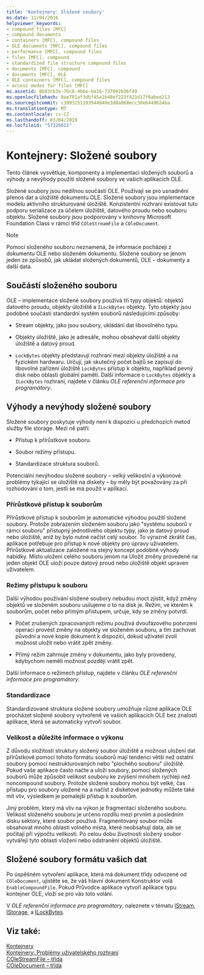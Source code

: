 ```yaml
---
title: 'Kontejnery: Složené soubory'
ms.date: 11/04/2016
helpviewer_keywords:
- compound files [MFC]
- compound documents
- containers [MFC], compound files
- OLE documents [MFC], compound files
- performance [MFC], compound files
- files [MFC], compound
- standardized file structure compound files
- documents [MFC], compound
- documents [MFC], OLE
- OLE containers [MFC], compound files
- access modes for files [MFC]
ms.assetid: 8b83cb3e-76c8-4bbe-ba16-737092b36f49
ms.openlocfilehash: 8ae701af3dbf45a1b48ef223f421d17f6abee213
ms.sourcegitcommit: c3093251193944840e3d0a068ecc30e6449624ba
ms.translationtype: MT
ms.contentlocale: cs-CZ
ms.lasthandoff: 03/04/2019
ms.locfileid: "57326611"
---
```

# <a name="containers-compound-files"></a>Kontejnery: Složené soubory

Tento článek vysvětluje, komponenty a implementaci složených souborů a výhody a nevýhody použití složené soubory ve vašich aplikacích OLE.

Složené soubory jsou nedílnou součástí OLE. Používají se pro usnadnění přenos dat a úložiště dokumentu OLE. Složené soubory jsou implementace modelu aktivního strukturované úložiště. Konzistentní rozhraní existovat tuto podporu serializace za účelem úložiště, datového proudu nebo souboru objektu. Složené soubory jsou podporovány v knihovny Microsoft Foundation Class v rámci tříd `COleStreamFile` a `COleDocument`.

> [!NOTE]
>  Pomocí složeného souboru neznamená, že informace pocházejí z dokumentu OLE nebo složeném dokumentu. Složené soubory se jenom jeden ze způsobů, jak ukládat složených dokumentů, OLE – dokumenty a další data.

##  <a name="_core_components_of_a_compound_file"></a> Součástí složeného souboru

OLE – implementace složené soubory používá tři typy objektů: objektů datového proudu, objekty úložiště a `ILockBytes` objekty. Tyto objekty jsou podobné součásti standardní systém souborů následujícími způsoby:

- Stream objekty, jako jsou soubory, ukládání dat libovolného typu.

- Objekty úložiště, jako je adresáře, mohou obsahovat další objekty úložiště a datový proud.

- `LockBytes` objekty představují rozhraní mezi objekty úložiště a na fyzickém hardwaru. Určují, jak skutečný počet bajtů se zapisují do libovolné zařízení úložiště `LockBytes` přístup k objektu, například pevný disk nebo oblasti globální paměti. Další informace o `LockBytes` objekty a `ILockBytes` rozhraní, najdete v článku *OLE referenční informace pro programátory*.

##  <a name="_core_advantages_and_disadvantages_of_compound_files"></a> Výhody a nevýhody složené soubory

Složené soubory poskytuje výhody není k dispozici u předchozích metod služby file storage. Mezi ně patří:

- Přístup k přírůstkové souboru.

- Soubor režimy přístupu.

- Standardizace struktura souborů.

Potenciální nevýhodou složené soubory – velký velikostní a výkonové problémy týkající se úložiště na diskety – by měly být považovány za při rozhodování o tom, jestli se má použít v aplikaci.

###  <a name="_core_incremental_access_to_files"></a> Přírůstkové přístup k souborům

Přírůstkové přístup k souborům je automatické výhodou použití složené soubory. Protože zobrazením složeném souboru jako "systému souborů v rámci souboru" přístupný jednotlivého objektu typy, jako je datový proud nebo úložiště, aniž by bylo nutné načíst celý soubor. To výrazně zkrátit čas, aplikace potřebuje pro přístup k nové objekty pro úpravy uživatelem. Přírůstkové aktualizace založené na stejný koncept podobné výhody nabídky. Místo uložení celého souboru jenom na Uložit změny provedené na jeden objekt OLE uloží pouze datový proud nebo úložiště objekt upraven uživatelem.

###  <a name="_core_file_access_modes"></a> Režimy přístupu k souboru

Další výhodou používání složené soubory nebudou moct zjistit, když změny objektů ve složeném souboru usilujeme o to na disk je. Režim, ve kterém k souborům, počet nebo přímým přístupem, určuje, kdy se změny potvrdí.

- Počet zrušených zpracovaných režimu používá dvoufázového potvrzení operaci provést změny na objekty ve složeném souboru, a tím zachovat původní a nové kopie dokument k dispozici, dokud uživatel zvolí možnost uložit nebo vrátit zpět změny.

- Přímý režim zahrnuje změny v dokumentu, jako byly provedeny, kdybychom neměli možnost později vrátit zpět.

Další informace o režimech přístup, najdete v článku *OLE referenční informace pro programátory*.

###  <a name="_core_standardization"></a> Standardizace

Standardizované struktura složené soubory umožňuje různé aplikace OLE procházet složené soubory vytvořené ve vašich aplikacích OLE bez znalosti aplikace, která se automaticky vytvoří soubor.

###  <a name="_core_size_and_performance_considerations"></a> Velikost a důležité informace o výkonu

Z důvodu složitosti struktury složený soubor úložiště a možnost uložení dat přírůstkově pomocí tohoto formátu souborů mají tendenci větší než ostatní soubory pomocí nestrukturovaných nebo "plochého souboru" úložiště. Pokud vaše aplikace často načte a uloží soubory, pomocí složených souborů může způsobit velikost souboru ke zvýšení mnohem rychleji než noncompound soubory. Protože složené soubory mohou být velké, čas přístupu pro soubory uložené na a načíst z disketové jednotky můžete také mít vliv, výsledkem je pomalejší přístup k souborům.

Jiný problém, který má vliv na výkon je fragmentaci složeného souboru. Velikost složeného souboru je určeno rozdílu mezi prvním a posledním disku sektory, které soubor používá. Fragmentovaný soubor může obsahovat mnoho oblasti volného místa, které neobsahují data, ale se počítají při výpočtu velikosti. Po celou dobu životnosti složený soubor vytvářejí tyto oblasti vložení nebo odstranění objektů úložiště.

##  <a name="_core_using_compound_files_format_for_your_data"></a> Složené soubory formátu vašich dat

Po úspěšném vytvoření aplikace, která má dokument třídy odvozené od `COleDocument`, ujistěte se, že váš hlavní dokument Konstruktor volá `EnableCompoundFile`. Pokud Průvodce aplikace vytvoří aplikace typu kontejner OLE, vloží se pro vás toto volání.

V *OLE referenční informace pro programátory*, naleznete v tématu [IStream](/windows/desktop/api/objidl/nn-objidl-istream), [IStorage](/windows/desktop/api/objidl/nn-objidl-istorage), a [ILockBytes](/windows/desktop/api/objidl/nn-objidl-ilockbytes).

## <a name="see-also"></a>Viz také:

[Kontejnery](../mfc/containers.md)<br/>
[Kontejnery: Problémy uživatelského rozhraní](../mfc/containers-user-interface-issues.md)<br/>
[COleStreamFile – třída](../mfc/reference/colestreamfile-class.md)<br/>
[COleDocument – třída](../mfc/reference/coledocument-class.md)
